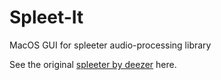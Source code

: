 # Spleet-It
MacOS GUI for spleeter audio-processing library

See the original [spleeter by deezer](https://github.com/deezer/spleeter) here.
